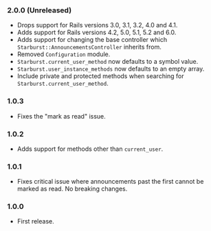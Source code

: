 ### 2.0.0 (Unreleased)

* Drops support for Rails versions 3.0, 3.1, 3.2, 4.0 and 4.1.
* Adds support for Rails versions 4.2, 5.0, 5.1, 5.2 and 6.0.
* Adds support for changing the base controller which `Starburst::AnnouncementsController` inherits from.
* Removed `Configuration` module.
* `Starburst.current_user_method` now defaults to a symbol value.
* `Starburst.user_instance_methods` now defaults to an empty array.
* Include private and protected methods when searching for `Starburst.current_user_method`.

### 1.0.3

* Fixes the "mark as read" issue.

### 1.0.2

* Adds support for methods other than `current_user`.

### 1.0.1

* Fixes critical issue where announcements past the first cannot be marked as read. No breaking changes.

### 1.0.0

* First release.
